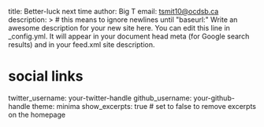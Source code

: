 title: Better-luck next time
author: Big T
email: tsmit10@ocdsb.ca
description: > # this means to ignore newlines until "baseurl:"
  Write an awesome description for your new site here. You can edit this
  line in _config.yml. It will appear in your document head meta (for
  Google search results) and in your feed.xml site description.

# social links
twitter_username: your-twitter-handle
github_username:  your-github-handle
theme: minima
show_excerpts: true # set to false to remove excerpts on the homepage
